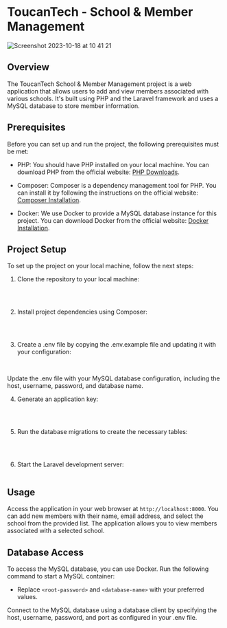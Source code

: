 # ToucanTech - School & Member Management

![Screenshot 2023-10-18 at 10 41 21](https://github.com/DennisTockan/ToucanTest/assets/130880613/2dc468e4-b8f3-4d9b-9368-943cc77d6b0f)

## Overview

The ToucanTech School & Member Management project is a web application that allows users to add and view members associated with various schools. It's built using PHP and the Laravel framework and uses a MySQL database to store member information.

## Prerequisites

Before you can set up and run the project, the following prerequisites must be met:

- PHP: You should have PHP installed on your local machine. You can download PHP from the official website: [PHP Downloads](https://www.php.net/downloads.php).

- Composer: Composer is a dependency management tool for PHP. You can install it by following the instructions on the official website: [Composer Installation](https://getcomposer.org/download/).

- Docker: We use Docker to provide a MySQL database instance for this project. You can download Docker from the official website: [Docker Installation](https://www.docker.com/get-started/).


## Project Setup
To set up the project on your local machine, follow the next steps:

1. Clone the repository to your local machine:
```js

```
<br>


2. Install project dependencies using Composer:
```js

```
<br>

3. Create a .env file by copying the .env.example file and updating it with your configuration:
```js

```
<br>
Update the .env file with your MySQL database configuration, including the host, username, password, and database name.

<br>

4. Generate an application key:
```js

```
<br>

5. Run the database migrations to create the necessary tables:
```js

```
<br>

6. Start the Laravel development server:
```js

```

## Usage 

Access the application in your web browser at `http://localhost:8000`.
You can add new members with their name, email address, and select the school from the provided list.
The application allows you to view members associated with a selected school.

## Database Access

To access the MySQL database, you can use Docker. Run the following command to start a MySQL container:



- Replace `<root-password>` and `<database-name>` with your preferred values.

Connect to the MySQL database using a database client by specifying the host, username, password, and port as configured in your .env file.
